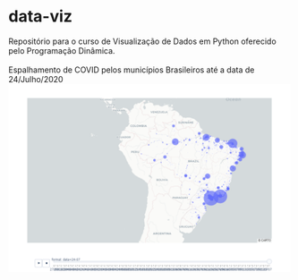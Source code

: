 # data-viz

Repositório para o curso de Visualização de Dados em Python oferecido pelo Programação Dinâmica.
<br>
<br>
Espalhamento de COVID pelos municípios Brasileiros até a data de 24/Julho/2020
<br>
<img src="https://github.com/brunatoloti/data-viz/blob/main/img/espalhamento-brasil.png">
</br>
</br>
</br>
